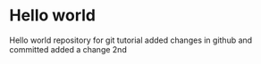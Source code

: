 # Hello world
Hello world repository for git tutorial
added changes in github and committed
added a change 2nd 
